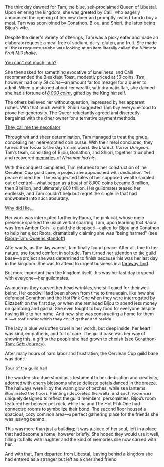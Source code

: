 The third day dawned for Tam, the blue, self-proclaimed Queen of Libestal. Upon entering the kingdom, she was greeted by Calli, who eagerly announced the opening of her new diner and promptly invited Tam to buy a meal. Tam was soon joined by Gonathon, Bijou, and Shiori, the latter being Bijou’s wife.

Despite the diner's variety of offerings, Tam was a picky eater and made an elaborate request: a meal free of sodium, dairy, gluten, and fruit. She made all those requests as she was looking at an item literally called the *Ultimate Fruit Milkshake*.

[You can't eat much, huh?](#embed:https://www.youtube.com/live/JcRcTRedS_8?feature=shared\&t=857)

She then asked for something evocative of loneliness, and Calli recommended the Breakfast Toast, modestly priced at 50 coins. Tam, however, had only *58 coins*—an amount far too meager for a queen to admit. When questioned about her wealth, with dramatic flair, she claimed she had a fortune of *[8,000 coins](https://www.youtube.com/live/JcRcTRedS_8?feature=shared\&t=945)*, gifted by the King himself.

The others believed her without question, impressed by her apparent riches. With that much wealth, Shiori suggested Tam buy everyone food to prove her generosity. The Queen reluctantly agreed and discreetly bargained with the diner owner for alternative payment methods.

[They call me the negotiator](#embed:https://www.youtube.com/embed/JcRcTRedS_8?si=cZLEVV6TMpfpT6pL\&start=1631)

Through wit and sheer determination, Tam managed to treat the group, concealing her near-emptied coin purse. With their meal concluded, they turned their focus to the day’s main quest: the *Eldritch Horror Dungeon*. Tam’s team, consisting of Bijou, Gonathon, and Shiori, together triumphed and recovered [memories](https://www.youtube.com/live/JcRcTRedS_8?feature=shared\&t=2670) of *Ninomae Ina’nis*.

With the conquest completed, Tam returned to her construction of the Cerulean Cup guild base, a project she approached with dedication. Yet peace eluded her. The exaggerated tales of her supposed wealth spiraled out of control—what began as a boast of 8,000 coins became 8 million, then 8 billion, and ultimately 800 trillion. Her guildmates teased her endlessly, and Tam couldn’t help but regret the single lie that had snowballed into such absurdity.

[Why did I lie...](#embed:https://www.youtube.com/live/JcRcTRedS_8?feature=shared\&t=4242)

Her work was interrupted further by Raora, the pink cat, whose mere presence sparked the usual verbal sparring. Tam, upon learning that Raora was from Amber Coin—a guild she despised—called for Bijou and Gonathon to help her eject Raora, dramatically claiming she was "being harmed" (see [Raora-Tam: Queens Standoff](#edge:raora-kronii)).

Afterwards, as the day waned, Tam finally found peace. After all, true to her nature, she found comfort in solitude. Tam turned her attention to the guild base—a project she was determined to finish because this was her last day in the kingdom. She was to attend to urgent business in a [faraway land](https://www.youtube.com/live/JcRcTRedS_8?feature=shared\&t=12460).

But more important than the kingdom itself, this was her last day to spend with everyone—her guildmates.

As much as they caused her head wrinkles, she still cared for their well-being. Her goodwill had been shown from time to time again, like how she defended Gonathon and the Hot Pink One when they were interrogated by Elizabeth on the first day, or when she reminded Bijou to spend less money on gambling and gacha. She even fought to buy food for everyone despite having little to her name. And now, she was constructing a home for them all—a roof under which they could gather and reside.

The lady in blue was often cruel in her words, but deep inside, her heart was kind, empathetic, and full of care. The guild base was her way of showing this, a gift to the people she had grown to cherish (see [Gonathon-Tam: Safe Journey](#edge:gigi-kronii)).

After many hours of hard labor and frustration, the Cerulean Cup guild base was done.

[Tour of the guild hall](#embed:https://www.youtube.com/embed/JcRcTRedS_8?si=BpLFAukBwLvo_GEc\&start=19012)

The wooden structure stood as a testament to her dedication and creativity, adorned with cherry blossoms whose delicate petals danced in the breeze. The hallways were lit by the warm glow of torches, while sea lanterns illuminated the floors. Paintings decorated the walls, and each room was uniquely designed to reflect the guild members’ personalities. Bijou’s room featured her beloved pet rock, while Ina and The Hot Pink One had connected rooms to symbolize their bond. The second floor housed a spacious, cozy common area—a perfect gathering place for the friends she was leaving behind.

This was more than just a building; it was a piece of her soul, left in a place that had become a home, however briefly. She hoped they would use it well, filling its halls with laughter and the kind of memories she now carried with her.

And with that, Tam departed from Libestal, leaving behind a kingdom she had entered as a stranger but left as a cherished friend.
